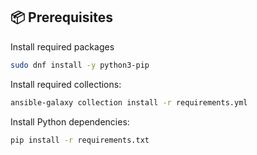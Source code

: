 ## 📦 Prerequisites

Install required packages
```bash
sudo dnf install -y python3-pip
```

Install required collections:
```bash
ansible-galaxy collection install -r requirements.yml
```

Install Python dependencies:
```bash
pip install -r requirements.txt
```